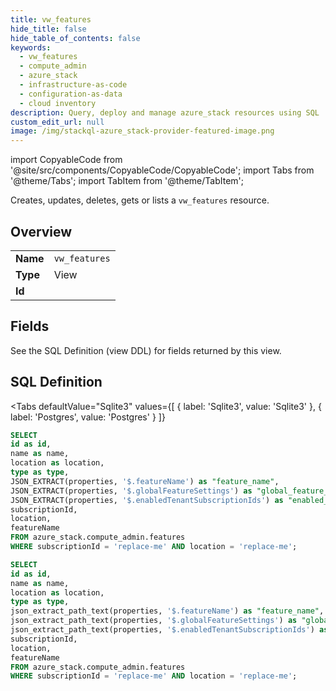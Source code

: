 ```yaml
--- 
title: vw_features
hide_title: false
hide_table_of_contents: false
keywords:
  - vw_features
  - compute_admin
  - azure_stack
  - infrastructure-as-code
  - configuration-as-data
  - cloud inventory
description: Query, deploy and manage azure_stack resources using SQL
custom_edit_url: null
image: /img/stackql-azure_stack-provider-featured-image.png
---
```


import CopyableCode from '@site/src/components/CopyableCode/CopyableCode';
import Tabs from '@theme/Tabs';
import TabItem from '@theme/TabItem';

Creates, updates, deletes, gets or lists a <code>vw_features</code> resource.

## Overview
<table><tbody>
<tr><td><b>Name</b></td><td><code>vw_features</code></td></tr>
<tr><td><b>Type</b></td><td>View</td></tr>
<tr><td><b>Id</b></td><td><CopyableCode code="azure_stack.compute_admin.vw_features" /></td></tr>
</tbody></table>

## Fields

See the SQL Definition (view DDL) for fields returned by this view.

## SQL Definition

<Tabs
defaultValue="Sqlite3"
values={[
{ label: 'Sqlite3', value: 'Sqlite3' },
{ label: 'Postgres', value: 'Postgres' }
]}
>
<TabItem value="Sqlite3">

```sql
SELECT
id as id,
name as name,
location as location,
type as type,
JSON_EXTRACT(properties, '$.featureName') as "feature_name",
JSON_EXTRACT(properties, '$.globalFeatureSettings') as "global_feature_settings",
JSON_EXTRACT(properties, '$.enabledTenantSubscriptionIds') as "enabled_tenant_subscription_ids",
subscriptionId,
location,
featureName
FROM azure_stack.compute_admin.features
WHERE subscriptionId = 'replace-me' AND location = 'replace-me';
```

</TabItem>
<TabItem value="Postgres">

```sql
SELECT
id as id,
name as name,
location as location,
type as type,
json_extract_path_text(properties, '$.featureName') as "feature_name",
json_extract_path_text(properties, '$.globalFeatureSettings') as "global_feature_settings",
json_extract_path_text(properties, '$.enabledTenantSubscriptionIds') as "enabled_tenant_subscription_ids",
subscriptionId,
location,
featureName
FROM azure_stack.compute_admin.features
WHERE subscriptionId = 'replace-me' AND location = 'replace-me';
```

</TabItem>
</Tabs>
